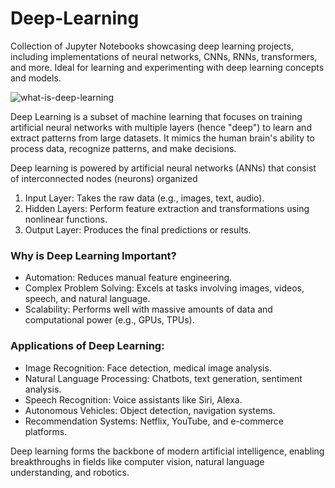 # Deep-Learning
Collection of Jupyter Notebooks showcasing deep learning projects, including implementations of neural networks, CNNs, RNNs, transformers, and more. Ideal for learning and experimenting with deep learning concepts and models.

![what-is-deep-learning](https://github.com/user-attachments/assets/19a4e193-50f0-4c6b-bf77-6165a1521939)

Deep Learning is a subset of machine learning that focuses on training artificial neural networks with multiple layers (hence "deep") to learn and extract patterns from large datasets. It mimics the human brain's ability to process data, recognize patterns, and make decisions.

Deep learning is powered by artificial neural networks (ANNs) that consist of interconnected nodes (neurons) organized 

1. Input Layer: Takes the raw data (e.g., images, text, audio).
2. Hidden Layers: Perform feature extraction and transformations using nonlinear functions.
3. Output Layer: Produces the final predictions or results.

### Why is Deep Learning Important?
- Automation: Reduces manual feature engineering.
- Complex Problem Solving: Excels at tasks involving images, videos, speech, and natural language.
- Scalability: Performs well with massive amounts of data and computational power (e.g., GPUs, TPUs).

### Applications of Deep Learning:
- Image Recognition: Face detection, medical image analysis.
- Natural Language Processing: Chatbots, text generation, sentiment analysis.
- Speech Recognition: Voice assistants like Siri, Alexa.
- Autonomous Vehicles: Object detection, navigation systems.
- Recommendation Systems: Netflix, YouTube, and e-commerce platforms.

Deep learning forms the backbone of modern artificial intelligence, enabling breakthroughs in fields like computer vision, natural language understanding, and robotics.



